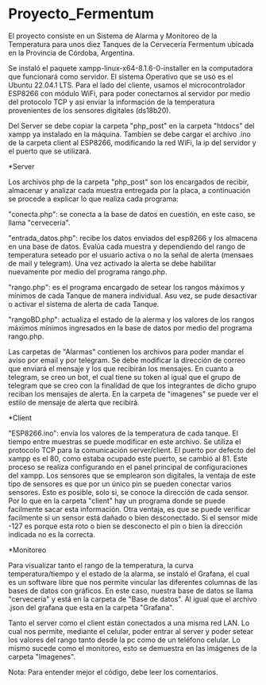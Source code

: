 # Proyecto_Fermentum
El proyecto consiste en un Sistema de Alarma y Monitoreo de la Temperatura para unos diez Tanques de la Cervecería Fermentum ubicada en la Provincia de Córdoba, Argentina.

Se instaló el paquete xampp-linux-x64-8.1.6-0-installer en la computadora que funcionará como servidor. El sistema Operativo que se usó es el Ubuntu 22.04.1 LTS. Para el lado del cliente, usamos el microcontrolador ESP8266 con módulo WiFi, para poder conectarnos al servidor por medio del protocolo TCP y asi enviar la información de la temperatura provenientes de los sensores digitales (ds18b20).

Del Server se debe copiar la carpeta "php_post" en la carpeta "htdocs" del xampp ya instalado en la máquina. Tambien se debe cargar el archivo .ino de la carpeta client al ESP8266, modificando la red WiFi, la ip del servidor y el puerto que se utilizará.

*Server

Los archivos php de la carpeta "php_post" son los encargados de recibir, almacenar y analizar cada muestra entregada por la placa, a continuación se procede a explicar lo que realiza cada programa:

"conecta.php": se conecta a la base de datos en cuestión, en este caso, se llama "cerveceria".

"entrada_datos.php": recibe los datos enviados del esp8266 y los almacena en una base de datos. Evalúa cada muestra y dependiendo del rango de temperatura seteado por el usuario activa o no la señal de alerta (mensaes de mail y telegram). Una vez activado la alerta se debe habilitar nuevamente por medio del programa rango.php.

"rango.php": es el programa encargado de setear los rangos máximos y mínimos de cada Tanque de manera individual. Asu vez, se pude desactivar o activar el sistema de alerta de cada Tanque.

"rangoBD.php": actualiza el estado de la alerma y los valores de los rangos máximos mínimos ingresados en la base de datos por medio del programa rango.php.

Las carpetas de "Alarmas" contienen los archivos para poder mandar el aviso por email y por telegram. Se debe modificar la dirección de correo que enviará el mensaje y los que recibirán los mensajes. En cuanto a telegram, se creo un bot, el cual tiene su token al igual que el grupo de telegram que se creo con la finalidad de que los integrantes de dicho grupo reciban los mensajes de alerta. En la carpeta de "imagenes" se puede ver el estilo de mensaje de alerta que recibirá.

*Client

"ESP8266.ino": envía los valores de la temperatura de cada tanque. El tiempo entre muestras se puede modificar en este archivo. Se utiliza el protocolo TCP para la comunicación server/client. El puerto por defecto del xampp es el 80, como estaba ocupado este puerto, se cambió al 81. Este proceso se realiza configurando en el panel principal de configuraciones del xampp. Los sensores que se emplearon son digitales, la ventaja de este típo de sensores es que por un único pin se pueden conectar varios sensores. Esto es posible, solo si, se conoce la dirección de cada sensor. Por lo que en la carpeta "client" hay un programa donde se puede facilmente sacar esta información. Otra ventaja, es que se puede verificar facilmente si un sensor está dañado o bien desconectado. Si el sensor mide -127 es porque esta roto o bien se desconecto el pin o bien la dirección indicada no es la correcta.

*Monitoreo

Para visualizar tanto el rango de la temperatura, la curva temperatura/tiempo y el estado de la alarma, se instaló el Grafana, el cual es un software libre que nos permite vincular las diferentes columnas de las bases de datos con gráficos. En este caso, nuestra base de datos se llama "cervecería" y está en la carpeta de "Base de datos". Al igual que el archivo .json del grafana que esta en la carpeta "Grafana".

Tanto el server como el client están conectados a una misma red LAN. Lo cual nos permite, mediante el celular, poder entrar al server y poder setear los valores del rango tanto desde la pc como de un teléfono celular. Lo mismo sucede como el monitoreo, esto se demuestra en las imágenes de la carpeta "Imagenes".

Nota: Para entender mejor el código, debe leer los comentarios.
